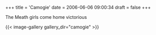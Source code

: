 +++
title = 'Camogie'
date = 2006-06-06 09:00:34
draft = false
+++

The Meath girls come home victorious

{{< image-gallery gallery_dir="camogie" >}}
